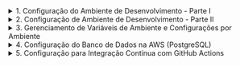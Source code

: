 <details>
<summary>1. Configuração do Ambiente de Desenvolvimento - Parte I</summary>

## Descrição

Nesta etapa, vamos configurar o ambiente de desenvolvimento para o projeto Django. Isso inclui a criação do repositório Git, instalação do Django, configuração do banco de dados e preparação do ambiente virtual.

### Passos:

1. **Criar Repositório no GitHub**

   - Acesse sua conta no GitHub e crie um novo repositório chamado `blog-api`.
   - Adicione um `.gitignore` para projetos Django, que pode ser gerado automaticamente ao criar o repositório ou copiado de templates comuns.

     ```
     # Python
     __pycache__/
     *.py[cod]
     .env

     # Django
     media/
     staticfiles/

     # VSCode settings
     .vscode/

     # Environments
     venv/
     .venv/
     ```
2. **Instalar Python e Configurar Ambiente Virtual**

   - Certifique-se de que o Python esteja instalado em sua máquina (`python --version`).
   - Crie um ambiente virtual:
     ```bash
     python -m venv venv
     ```
   - Ative o ambiente virtual:
     - **Windows**: `venv\Scripts\activate`
     - **Linux/Mac**: `source venv/bin/activate`
3. **Instalar Django e Dependências**

   - Com o ambiente virtual ativo, instale o Django:
     ```bash
     pip install django
     ```
   - Verifique se a instalação foi bem-sucedida:
     ```bash
     python -m django --version
     ```
4. **Criar Projeto Django**

   - Inicie um novo projeto Django chamado `blog`:
     ```bash
     django-admin startproject blog .
     ```
5. **Configurar Banco de Dados**

   - Inicialmente, utilizaremos o banco de dados SQLite. As configurações já estão presentes no arquivo `settings.py` do projeto.
   - Crie as tabelas necessárias com:
     ```bash
     python manage.py migrate
     ```
6. **Iniciar Servidor de Desenvolvimento**

   - Execute o servidor para testar a configuração:
     ```bash
     python manage.py runserver
     ```
   - Acesse `http://localhost:8000/` no navegador para confirmar se tudo está funcionando.

### Evidências

![1729356471868](image/Roadmap/1729356471868.png)

![1729356537493](image/Roadmap/1729356537493.png)

![1729356590544](image/Roadmap/1729356590544.png)

</details>

<details>
<summary>2. Configuração de Ambiente de Desenvolvimento - Parte II</summary>

## Descrição

Configurar PostgreSQL como o banco de dados para o projeto Django. Inclui instalação, configuração e migração de banco de dados.

### Passos:

1. **Instalar PostgreSQL**

   - Baixe e instale o PostgreSQL a partir do [site oficial](https://www.postgresql.org/download/).
2. **Instalar DBeaver**

   - Use o DBeaver para gerenciar o banco de dados PostgreSQL. Baixe a ferramenta [aqui](https://dbeaver.io/download/).
3. **Criar Banco de Dados**

   ![1729357340910](image/Roadmap/1729357340910.png)

   - Crie um novo banco de dados chamado `blog_api` usando o DBeaver ou comandos SQL no terminal do PostgreSQL.
4. **Instalar `psycopg2

   ![1729357152719](image/Roadmap/1729357152719.png)

   - `psycopg2` é necessário para conectar o Django ao PostgreSQL:
     ```bash
     pip install psycopg2-binary
     ```
5. **Atualizar Configurações do Banco de Dados no `settings.py`**

   - No arquivo `blog/settings.py`, configure o banco de dados:
     ```python
     DATABASES = {
         'default': {
             'ENGINE': 'django.db.backends.postgresql',
             'NAME': 'blog_api',
             'USER': 'postgres',
             'PASSWORD': 'password',
             'HOST': 'localhost',
             'PORT': '5432',
         }
     }
     ```
6. **Migrar Banco de Dados**

   - Aplique as migrações para criar tabelas no PostgreSQL:
     ```bash
     python manage.py migrate
     ```

### Evidências:

![1729357550695](image/Roadmap/1729357550695.png)
![image](https://example.com/image4.png)

</details>

<details> <summary>3. Gerenciamento de Variáveis de Ambiente e Configurações por Ambiente</summary>

## Descrição

Para tornar o projeto mais seguro e escalável, é necessário gerenciar variáveis de ambiente e configurar o Django para diferentes ambientes (desenvolvimento, teste e produção).

## Instalação do Gerenciador de Variáveis de Ambiente

Instale o pacote `python-decouple` para gerenciar variáveis de ambiente:

![1729357649180](image/Roadmap/1729357649180.png)

```bash
pip install python-decouple
```

## Configuração do `.env` e `.env.example`

Crie um arquivo `.env` na raiz do projeto para armazenar variáveis sensíveis como chaves secretas, credenciais de banco de dados e outras configurações específicas do ambiente.

Crie um arquivo `.env.example` para fornecer um modelo de como deve ser configurado o `.env`, facilitando o setup para outros desenvolvedores.

**Exemplo de `.env`:**

```python
SECRET_KEY=your-secret-key-here
DEBUG=True
DB_NAME=blog_development
DB_USER=postgres
DB_PASSWORD=mysecretpassword
DB_HOST=localhost
DB_PORT=5432

```

## Configurações Diferenciadas por Ambiente

- Crie diferentes arquivos de configuração para ambientes de desenvolvimento, teste e produção. Isso ajuda a manter variáveis específicas para cada um desses contextos.
- Primeiro, precisamos reorganizar o seu projeto para que as configurações sejam divididas em vários arquivos. No seu diretório do projeto, execute os seguintes comandos:![1729358338663](image/Roadmap/1729358338663.png)

  ![1729358410405](image/Roadmap/1729358410405.png)
- ```
  mkdir -p project/settings
  mv blog/settings.py project/settings/base.py
  ```

```python
settings/
    ├── base.py          # Configurações comuns a todos os ambientes
    ├── development.py   # Configurações específicas para desenvolvimento
    ├── production.py    # Configurações específicas para produção
    ├── staging.py       # Configurações específicas para ambiente de homologação (opcional)

```

### 2. Atualizar o `base.py` com Configurações Comuns

Certifique-se de que o arquivo `base.py` esteja preparado para usar variáveis de ambiente e sirva como base para todos os outros ambientes:

```python
from decouple import config

SECRET_KEY = config('SECRET_KEY')
DEBUG = config('DEBUG', default=False, cast=bool)

DATABASES = {
    'default': {
        'ENGINE': 'django.db.backends.postgresql',
        'NAME': config('DB_NAME'),
        'USER': config('DB_USER'),
        'PASSWORD': config('DB_PASSWORD'),
        'HOST': config('DB_HOST'),
        'PORT': config('DB_PORT', default='5432'),
    }
}
```

# Configuração para Diferentes Ambientes

## Desenvolvimento (`development.py`)

Inclua configurações que são específicas para desenvolvimento, como `DEBUG=True` e `ALLOWED_HOSTS` definidos para `localhost`:

Crie um arquivo `development.py` para configurações específicas de desenvolvimento:

```python
from .base import *

DEBUG = True

ALLOWED_HOSTS = ['localhost', '127.0.0.1']

# Configurações adicionais específicas para desenvolvimento podem ser adicionadas aqui
```

## Produção (production.py)

No ambiente de produção, garanta que DEBUG=False, defina ALLOWED_HOSTS para incluir o domínio do seu site, e configure variáveis adicionais para melhorar a segurança e a performance:

```python
from .base import *

DEBUG = False

ALLOWED_HOSTS = ['yourwebsite.com']

# Configurações adicionais específicas para produção
SECURE_SSL_REDIRECT = True
SESSION_COOKIE_SECURE = True
CSRF_COOKIE_SECURE = True
```

## Comando para Selecionar o Ambiente

Para facilitar a execução do projeto em diferentes ambientes, crie um script que permita selecionar qual configuração usar ao iniciar o Django.

Crie um Script de Gerenciamento Personalizado

Crie um arquivo chamado manage_env.py na raiz do projeto, com o seguinte conteúdo:

instale o colorama para fazer a tela de log estilizada

```bash
pip install colorama

```

![1729360709443](image/Roadmap/1729360709443.png)

Crie a funcao do banner dentro de um diretorio utils

```python
import os
from colorama import Fore, Style, init

# Inicializar colorama para garantir que funcione no Windows também
init(autoreset=True)

def print_banner(env):
    # Verificar se já imprimimos o banner
    if os.environ.get("DJANGO_ALREADY_STARTED") != "true":
        # Banner estilizado
        banner = """
        -------------------------------------------------
        |                                               |
        |          🚀 Welcome to Blog API 🚀            |
        |                                               |
        -------------------------------------------------
        """
        print(banner)
  
        # Configurações de cores e ícones para ambientes específicos
        color = Fore.CYAN if env == "development" else Fore.RED if env == "production" else Fore.YELLOW
        icon = "🛠️" if env == "development" else "🚀" if env == "production" else "🧪"

        # Informações formatadas
        print(f"{color}{icon}  Status: {Style.BRIGHT}Debug {'Active' if env == 'development' else 'Off'}")
        print(f"{color}{icon}  Server: {Style.BRIGHT}http://127.0.0.1:8000")
        print(f"{color}{icon}  Environment: {Style.BRIGHT}{env.capitalize()}")
        print(f"{color}{icon}  Settings: {Style.BRIGHT}project.settings.{env}")

        # Marcar que o banner já foi impresso
        os.environ["DJANGO_ALREADY_STARTED"] = "true"

```

```python
import os
import sys
from utils.banner import print_banner

if __name__ == "__main__":
    # Definir qual ambiente usar
    env = sys.argv[1] if len(sys.argv) > 1 else "development"
  
    # Garantir que o ambiente não seja um comando do Django
    if env in ["runserver", "migrate", "createsuperuser", "shell", "makemigrations"]:
        env = "development"
    else:
        sys.argv.pop(1)

    os.environ.setdefault("DJANGO_SETTINGS_MODULE", f"project.settings.{env}")

    # Log para confirmar o ambiente
    print_banner(env)

    try:
        from django.core.management import execute_from_command_line
    except ImportError as exc:
        raise ImportError(
            "Couldn't import Django. Are you sure it's installed and "
            "available on your PYTHONPATH environment variable? Did you "
            "forget to activate a virtual environment?"
        ) from exc

    # Executar o comando do Django
    execute_from_command_line(sys.argv)

```

![1729361587155](image/Roadmap/1729361587155.png)

Agora podemos excluir no manager.py inicial

```bash
rm manage.py
```

## Como Usar o Script

Para iniciar o ambiente de desenvolvimento:

```bash
python manage_env.py development runserver
```

Para aplicar migrações no ambiente de produção:

```bash
python manage_env.py production migrate
```

</details>
<details>
<summary>4. Configuração do Banco de Dados na AWS (PostgreSQL)</summary>

## Descrição

Esta seção explica como configurar o banco de dados PostgreSQL na AWS para uso em produção ou ambientes de teste. Vamos usar o Amazon RDS para configurar uma instância PostgreSQL segura e escalável.

### Passos:

1. **Criar Instância no Amazon RDS**

   - Acesse o [AWS Management Console](https://aws.amazon.com/console/) e selecione "RDS" no menu de serviços.
   - Clique em "Create database".
   - Escolha o "Standard Create" e selecione "PostgreSQL" como o mecanismo de banco de dados.
     ![1729364159243](image.png)

   **Configurações básicas:**

   - **Engine version**: Escolha uma versão compatível com o seu projeto, como PostgreSQL.
     ![1729364246641](image/Roadmap/1729364246641.png)
   - **Template**: Selecione "Free Tier" se estiver testando ou uma das opções pagas para produção.
     ![1729364308551](image/Roadmap/1729364308551.png)
   - **DB instance identifier**: Dê um nome para sua instância, como `blog-api-db`.
   - **Master username**: `postgres` (ou um nome de usuário de sua escolha).
   - **Master password**: Defina uma senha segura e armazene-a para uso posterior.

   ![1729364664829](image/Roadmap/1729364664829.png)![alt text](image-1.png)

   **Configurações avançadas:**

   - **Instance class**: Escolha uma classe apropriada. T3.micro é uma opção acessível para testes.
   - **Storage**: Escolha o tamanho inicial de armazenamento, como 20 GB, e habilite a opção "Auto Scaling" se desejar.![1729364801104](image/Roadmap/1729364801104.png)
   - **VPC**: Certifique-se de que a instância esteja em uma VPC onde seus outros serviços possam acessá-la.
   - **Public Access**: Defina como "Yes" se deseja permitir conexões externas (garanta que as regras de segurança estejam configuradas para limitar o acesso).

     ![1729365003531](image/Roadmap/1729365003531.png)
2. **Configurar Regras de Segurança**

   - Após criar a instância, vá para "Security Groups" no console de RDS.
   - Edite ou crie um grupo de segurança que permita conexões na porta `5432` de IPs específicos (por exemplo, seu IP local ou endereços de IP do seu servidor de produção).
   - Certifique-se de que apenas IPs autorizados possam se conectar para evitar acessos indesejados.
3. **Obter a String de Conexão**

   - No console RDS, selecione sua instância e clique em "Connectivity & security".
   - Copie o `Endpoint` fornecido, algo como `blog-api-db.abc123xyz.us-east-1.rds.amazonaws.com`. Use esse endpoint para conectar ao banco de dados em vez de `localhost`.
4. **Atualizar Configurações do Banco de Dados no Django**

   - No arquivo `.env` ou diretamente na configuração de produção, atualize para usar o endpoint do RDS:

     ```env
     DB_NAME=blog_api
     DB_USER=postgres
     DB_PASSWORD=<your-master-password>
     DB_HOST=blog-api-db.abc123xyz.us-east-1.rds.amazonaws.com
     DB_PORT=5432
     ```
   - Certifique-se de que o arquivo `production.py` do Django esteja configurado para usar estas variáveis:

     ```python
     DATABASES = {
         'default': {
             'ENGINE': 'django.db.backends.postgresql',
             'NAME': config('DB_NAME'),
             'USER': config('DB_USER'),
             'PASSWORD': config('DB_PASSWORD'),
             'HOST': config('DB_HOST'),
             'PORT': config('DB_PORT', default='5432'),
         }
     }
     ```
5. **Aplicar Migrações e Testar Conexão**

   - Execute as migrações para criar as tabelas no banco de dados RDS:
     ```bash
     python manage_env.py production migrate
     ```
   - Verifique se você consegue conectar à instância RDS e que todas as tabelas foram criadas com sucesso.

### Considerações de Segurança

- **Use IAM Roles**: Para conexões mais seguras, considere usar roles IAM para autenticar conexões com o banco de dados, em vez de senhas fixas.
- **Backup e Recuperação**: Configure snapshots automáticos para garantir que seus dados estejam protegidos contra perdas.
- **Monitoring e Alertas**: Ative o monitoramento no Amazon RDS para acompanhar o desempenho e definir alertas para possíveis problemas.

Teste a conexao atraves com o RDS
![1729366159588](image/Roadmap/1729366159588.png)

</details>

<details>
  <summary>5. Configuração para Integração Contínua com GitHub Actions</summary>

### Configuração de CI/CD Usando GitHub Actions

Para automatizar a execução de testes e verificar se as alterações estão funcionando corretamente em cada commit ou Pull Request, vamos configurar um pipeline simples usando GitHub Actions.

#### 1. Criar Workflow no GitHub Actions

**Adicionar Arquivo de Workflow**

Crie um diretório chamado `.github/workflows` na raiz do seu projeto e adicione um arquivo chamado `ci.yml`:

```yaml
name: CI Pipeline

on:
  push:
    branches:
      - main
      - develop
  pull_request:
    branches:
      - main
      - develop

jobs:
  test:
    runs-on: ubuntu-latest

    steps:
      - name: Check out repository
        uses: actions/checkout@v2

      - name: Set up Python
        uses: actions/setup-python@v2
        with:
          python-version: 3.9

      - name: Install dependencies
        run: |
          python -m pip install --upgrade pip
          pip install -r requirements.txt

      - name: Set Environment Variables
        env:
          DB_NAME: ${{ secrets.DB_NAME }}
          DB_USER: ${{ secrets.DB_USER }}
          DB_PASSWORD: ${{ secrets.DB_PASSWORD }}
          DB_HOST: ${{ secrets.DB_HOST }}
          DB_PORT: ${{ secrets.DB_PORT }}

      - name: Run migrations
        run: |
          python manage.py migrate --settings=project.settings.production

      - name: Run tests
        run: |
          python manage.py test --settings=project.settings.production

```

- `on`: Define quando o workflow será executado (em push para main e develop, e em PRs).
- `services`: Inicia um container PostgreSQL para que os testes sejam executados em um ambiente similar ao de produção.
- `steps`: Cada etapa executa um comando específico:
- `Check out repository`: Faz checkout do repositório.
- `Set up Python`: Configura o Python na versão desejada.
- `Install dependencies`: Instala as dependências definidas no requirements.txt.
- `Run migrations`: Aplica as migrações do banco de dados.
- `Run tests`: Executa os testes.

### 2. Configurar Segredos no GitHub

Certifique-se de adicionar os seguintes segredos no repositório para que as credenciais do banco de dados não fiquem expostas:

```
DB_NAME
DB_USER
DB_PASSWORD
```

Esses segredos são configurados diretamente no repositório, em Settings > Secrets.

### 3. Modifique o `requirements.txt`  (Se Necessário)

Se você ainda não tiver um `requirements.txt`, crie um usando:

![1729379009482](image/Roadmap/1729379009482.png)

```

pip freeze > requirements.txt

```

Certifique-se de que ele inclua todas as dependências necessárias para rodar o projeto e os testes.

### 4. Fazer um Push para o Repositório

Após configurar o workflow, você pode fazer um commit e um push para `main` ou `develop`:

```
git add .github/workflows/ci.yml
git commit -m "Add CI Pipeline for testing"
git push origin develop

```
